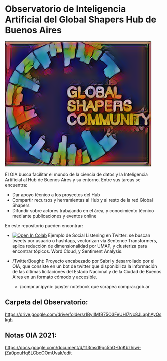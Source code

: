 # Observatorio de Inteligencia Artificial del Global Shapers Hub de Buenos Aires

![asd](https://github.com/Global-Shapers-Buenos-Aires/OIA/raw/master/GS_OIA.png)

El OIA busca facilitar el mundo de la ciencia de datos y la Inteligencia Artificial al Hub de Buenos Aires y su entorno. Entre sus tareas se encuentra:

- Dar apoyo técnico a los proyectos del Hub
- Compartir recursos y herramientas al Hub y al resto de la red Global Shapers
- Difundir sobre actores trabajando en el área, y conocimiento técnico mediante publicaciones y eventos online


En este repositorio pueden encontrar:

- [![Open In Colab](https://colab.research.google.com/assets/colab-badge.svg)](https://colab.research.google.com/github/Global-Shapers-Buenos-Aires/OIA/blob/master/twitter_social_listening.ipynb) Ejemplo de Social Listening en Twitter: se buscan tweets por usuario o hashtags, vectorizan vía Sentence Transformers, aplica reducción de dimensionalidad por UMAP, y clusteriza para encontrar tópicos. Word Cloud, y Sentiment Analysis. 

- /TwitterBought:
Proyecto encabezado por Sabri y desarrollado por el OIA, que consiste en un bot de twitter que disponibiliza la información de las últimas licitaciones del 
Estado Nacional y de la Ciudad de Buenos Aires en un formato cómodo y accesible.
    - /compr.ar.ipynb: jupyter notebook que scrapea comprar.gob.ar 

 
## Carpeta del Observatorio:

https://drive.google.com/drive/folders/1ByIIMfB75O3FeUHl7Nc8JLaphAyQskgh

## Notas OIA 2021:
https://docs.google.com/document/d/113msd9gc5hG-0qKbzhiwi-jZa0pouHq6LCbcOOmUvak/edit
